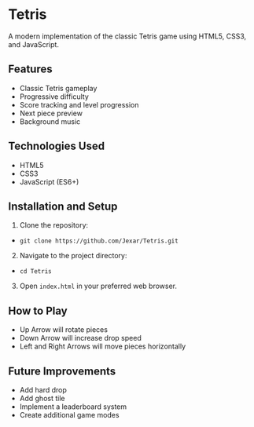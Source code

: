 # Tetris

A modern implementation of the classic Tetris game using HTML5, CSS3, and JavaScript.

## Features

- Classic Tetris gameplay
- Progressive difficulty
- Score tracking and level progression
- Next piece preview
- Background music

## Technologies Used

- HTML5
- CSS3
- JavaScript (ES6+)

## Installation and Setup

1. Clone the repository:

- `git clone https://github.com/Jexar/Tetris.git`

2. Navigate to the project directory:

- `cd Tetris`

3. Open `index.html` in your preferred web browser.

## How to Play

- Up Arrow will rotate pieces
- Down Arrow will increase drop speed
- Left and Right Arrows will move pieces horizontally

## Future Improvements

- Add hard drop
- Add ghost tile
- Implement a leaderboard system
- Create additional game modes
